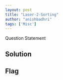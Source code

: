 ```yaml
---
layout: post
title: "Laser-2-Sorting"
author: "anishbadhri"
tags: ['Misc']
---
```


Question Statement

## Solution

## Flag

